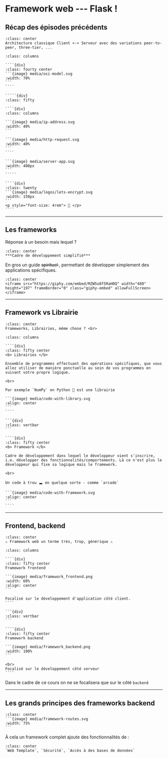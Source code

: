# Framework web --- Flask !

## Récap des épisodes précédents

````{div}
:class: center
Architecture classique Client <-> Serveur avec des variations peer-to-peer, three-tier, ...
````

``````{div}
:class: columns

````{div}
:class: fourty center
```{image} media/osi-model.svg
:width: 70%
```
````

`````{div}
:class: fifty

````{div}
:class: columns

```{image} media/ip-address.svg
:width: 40%
```

```{image} media/http-request.svg
:width: 40%
```
````

```{image} media/server-app.svg
:width: 400px
```
`````

````{div}
:class: twenty
```{image} media/logos/lets-encrypt.svg
:width: 150px
```
<p style="font-size: 4rem"> 🍪 </p>
````

``````

---

## Les frameworks

Réponse à un besoin mais lequel ?

````{div}
:class: center
***Cadre de développement simplifié***
````

En gros un guide <strike> spirituel </strike>, permettant de développer simplement des applications spécifiques.

````{div}
:class: center
<iframe src="https://giphy.com/embed/MZW5o8f5RaH0Q" width="480" height="197" frameBorder="0" class="giphy-embed" allowFullScreen></iframe>
````

---

## Framework vs Librairie

````{div}
:class: center
Frameworks, Librairies, même chose ? <br>
````

`````{div}
:class: columns

````{div}
:class: fifty center
<b> Librairies </b>

Ensemble de programmes effectuant des opérations spécifiques, que vous allez utiliser de manière ponctuelle au sein de vos programmes en suivant votre propre logique.

<br>

Par exemple `NumPy` en Python 🐍 est une librairie

```{image} media/code-with-library.svg
:align: center
```
````

```{div}
:class: vertbar
```

````{div}
:class: fifty center
<b> Framework </b>

Cadre de développement dans lequel le développeur vient s'inscrire, i.e. développer des fonctionnalités/comportements. Là ce n'est plus le développeur qui fixe sa logique mais le framework.

<br>

Un code à trou 🕳️ en quelque sorte - comme `arcade`

```{image} media/code-with-framework.svg
:align: center
```
````

`````

---

## Frontend, backend

````{div}
:class: center
⚠️ Framework web un terme très, trop, générique ⚠️
````

`````{div}
:class: columns

````{div}
:class: fifty center
Framework frontend

```{image} media/framework_frontend.png
:width: 60%
:align: center
```

Focalisé sur le développement d'application côté client.
````

```{div}
:class: vertbar
```

````{div}
:class: fifty center
Framework backend

```{image} media/framework_backend.png
:width: 100%
```

<br>
Focalisé sur le développement côté serveur
````
`````

Dans le cadre de ce cours on ne se focalisera que sur le côté `backend`

---

## Les grands principes des frameworks backend

````{div}
:class: center
```{image} media/framework-routes.svg
:width: 75%
```
````

À cela un framework complet ajoute des fonctionnalités de :

````{div}
:class: center
`Web Template`, `Sécurité`, `Accès à des bases de données`
````

